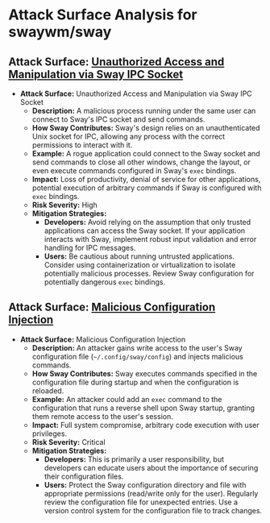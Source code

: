# Attack Surface Analysis for swaywm/sway

## Attack Surface: [Unauthorized Access and Manipulation via Sway IPC Socket](./attack_surfaces/unauthorized_access_and_manipulation_via_sway_ipc_socket.md)

*   **Attack Surface:** Unauthorized Access and Manipulation via Sway IPC Socket
    *   **Description:** A malicious process running under the same user can connect to Sway's IPC socket and send commands.
    *   **How Sway Contributes:** Sway's design relies on an unauthenticated Unix socket for IPC, allowing any process with the correct permissions to interact with it.
    *   **Example:** A rogue application could connect to the Sway socket and send commands to close all other windows, change the layout, or even execute commands configured in Sway's `exec` bindings.
    *   **Impact:**  Loss of productivity, denial of service for other applications, potential execution of arbitrary commands if Sway is configured with `exec` bindings.
    *   **Risk Severity:** High
    *   **Mitigation Strategies:**
        *   **Developers:**  Avoid relying on the assumption that only trusted applications can access the Sway socket. If your application interacts with Sway, implement robust input validation and error handling for IPC messages.
        *   **Users:** Be cautious about running untrusted applications. Consider using containerization or virtualization to isolate potentially malicious processes. Review Sway configuration for potentially dangerous `exec` bindings.

## Attack Surface: [Malicious Configuration Injection](./attack_surfaces/malicious_configuration_injection.md)

*   **Attack Surface:** Malicious Configuration Injection
    *   **Description:** An attacker gains write access to the user's Sway configuration file (`~/.config/sway/config`) and injects malicious commands.
    *   **How Sway Contributes:** Sway executes commands specified in the configuration file during startup and when the configuration is reloaded.
    *   **Example:** An attacker could add an `exec` command to the configuration that runs a reverse shell upon Sway startup, granting them remote access to the user's session.
    *   **Impact:** Full system compromise, arbitrary code execution with user privileges.
    *   **Risk Severity:** Critical
    *   **Mitigation Strategies:**
        *   **Developers:**  This is primarily a user responsibility, but developers can educate users about the importance of securing their configuration files.
        *   **Users:** Protect the Sway configuration directory and file with appropriate permissions (read/write only for the user). Regularly review the configuration file for unexpected entries. Use a version control system for the configuration file to track changes.

